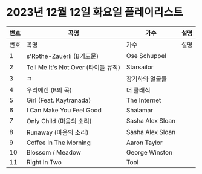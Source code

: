 # 2023년 12월 12일 화요일 플레이리스트

| 번호 | 곡명 | 가수 | 설명 |
|------|------|------|------|
| 번호 | 곡명 | 가수 | 설명 |
| 1 | s'Rothe-Zauerli (B기도문) | Ose Schuppel |  |
| 2 | Tell Me It's Not Over (타이틀 뮤직) | Starsailor |  |
| 3 | ㅋ | 장기하와 얼굴들 |  |
| 4 | 우리에겐 (B의 곡) | 더 클래식 |  |
| 5 | Girl (Feat. Kaytranada) | The Internet |  |
| 6 | I Can Make You Feel Good | Shalamar |  |
| 7 | Only Child (마음의 소리) | Sasha Alex Sloan |  |
| 8 | Runaway (마음의 소리) | Sasha Alex Sloan |  |
| 9 | Coffee In The Morning | Aaron Taylor |  |
| 10 | Blossom / Meadow | George Winston |  |
| 11 | Right In Two | Tool |  |
